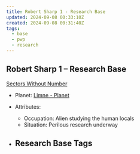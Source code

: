 ```yaml
---
title: Robert Sharp 1 - Research Base
updated: 2024-09-08 00:33:10Z
created: 2024-09-08 00:31:40Z
tags:
  - base
  - pwp
  - research
---
```


## Robert Sharp 1 &ndash; Research Base

[Sectors Without Number](https://sectorswithoutnumber.com/sector/bfDcBzTtgpeyLUfwzjio/researchBase/Qa7H9shaUryuiWO8kW5a)

- Planet: [Limne - Planet](../../../Gaming/StarsWithoutNumber/PiratesWithoutPlunder/Limne%20-%20Planet.md)

- Attributes:
   -   Occupation: Alien studying the human locals
   -   Situation: Perilous research underway

- Research Base Tags
	-  

